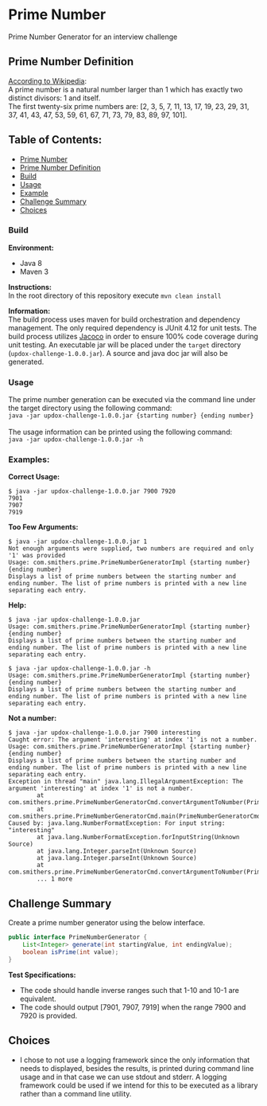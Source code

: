 # Prime Number
Prime Number Generator for an interview challenge

## Prime Number Definition
[According to Wikipedia](https://en.wikipedia.org/wiki/Prime_number):<br>
A prime number is a natural number larger than 1 which has exactly two distinct divisors: 1 and itself.<br>
The first twenty-six prime numbers are: [2, 3, 5, 7, 11, 13, 17, 19, 23,	29, 31, 37, 41, 43, 47, 53, 59, 61, 67, 71, 73, 79, 83, 89,	97, 101].

## Table of Contents:
* [Prime Number](#prime-number)
* [Prime Number Definition](#prime-number-definition)
* [Build](#build)
* [Usage](#usage)
* [Example](#example)
* [Challenge Summary](#challenge-summary)
* [Choices](#choices)

### Build
**Environment:**
* Java 8
* Maven 3

**Instructions:**<br>
In the root directory of this repository execute `mvn clean install`

**Information:**<br>
The build process uses maven for build orchestration and dependency management. The only required dependency is JUnit 4.12 for unit tests. The build process utilizes [Jacoco](https://www.eclemma.org/jacoco/index.html) in order to ensure 100% code coverage during unit testing. An executable jar will be placed under the `target` directory (`updox-challenge-1.0.0.jar`). A source and java doc jar will also be generated.

### Usage
The prime number generation can be executed via the command line under the target directory using the following command:<br>
`java -jar updox-challenge-1.0.0.jar {starting number} {ending number}`
<br><br>
The usage information can be printed using the following command:<br>
`java -jar updox-challenge-1.0.0.jar -h`

### Examples:
**Correct Usage:**

```
$ java -jar updox-challenge-1.0.0.jar 7900 7920
7901
7907
7919
```
**Too Few Arguments:**

```
$ java -jar updox-challenge-1.0.0.jar 1
Not enough arguments were supplied, two numbers are required and only '1' was provided
Usage: com.smithers.prime.PrimeNumberGeneratorImpl {starting number} {ending number}
Displays a list of prime numbers between the starting number and ending number. The list of prime numbers is printed with a new line separating each entry.
```
**Help:**

```
$ java -jar updox-challenge-1.0.0.jar
Usage: com.smithers.prime.PrimeNumberGeneratorImpl {starting number} {ending number}
Displays a list of prime numbers between the starting number and ending number. The list of prime numbers is printed with a new line separating each entry.
```
```
$ java -jar updox-challenge-1.0.0.jar -h
Usage: com.smithers.prime.PrimeNumberGeneratorImpl {starting number} {ending number}
Displays a list of prime numbers between the starting number and ending number. The list of prime numbers is printed with a new line separating each entry.
```
**Not a number:**

```
$ java -jar updox-challenge-1.0.0.jar 7900 interesting
Caught error: The argument 'interesting' at index '1' is not a number.
Usage: com.smithers.prime.PrimeNumberGeneratorImpl {starting number} {ending number}
Displays a list of prime numbers between the starting number and ending number. The list of prime numbers is printed with a new line separating each entry.
Exception in thread "main" java.lang.IllegalArgumentException: The argument 'interesting' at index '1' is not a number.
        at com.smithers.prime.PrimeNumberGeneratorCmd.convertArgumentToNumber(PrimeNumberGeneratorCmd.java:46)
        at com.smithers.prime.PrimeNumberGeneratorCmd.main(PrimeNumberGeneratorCmd.java:25)
Caused by: java.lang.NumberFormatException: For input string: "interesting"
        at java.lang.NumberFormatException.forInputString(Unknown Source)
        at java.lang.Integer.parseInt(Unknown Source)
        at java.lang.Integer.parseInt(Unknown Source)
        at com.smithers.prime.PrimeNumberGeneratorCmd.convertArgumentToNumber(PrimeNumberGeneratorCmd.java:44)
        ... 1 more
```


## Challenge Summary
Create a prime number generator using the below interface.

```Java
public interface PrimeNumberGenerator {
	List<Integer> generate(int startingValue, int endingValue);
	boolean isPrime(int value);
}
```

**Test Specifications:**
* The code should handle inverse ranges such that 1-10 and 10-1 are equivalent.
* The code should output [7901, 7907, 7919] when the range 7900 and 7920 is provided.

## Choices
* I chose to not use a logging framework since the only information that needs to displayed, besides the results, is printed during command line usage and in that case we can use stdout and stderr. A logging framework could be used if we intend for this to be executed as a library rather than a command line utility.
